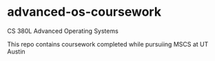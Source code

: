 # advanced-os-coursework
CS 380L Advanced Operating Systems

This repo contains coursework completed while pursuiing MSCS at UT Austin
